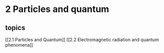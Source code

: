 # 2 Particles and quantum

## topics
[[2.1 Particles and Quantum]]
[[2.2 Electromagnetic radiation and quantum phenomena]]